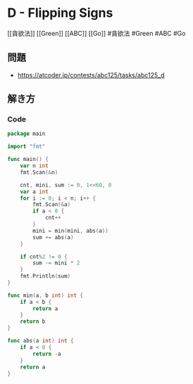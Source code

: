 # D - Flipping Signs
[[貪欲法]] [[Green]] [[ABC]] [[Go]]
#貪欲法 #Green #ABC #Go 

## 問題
- https://atcoder.jp/contests/abc125/tasks/abc125_d

## 解き方
### Code
```go
package main

import "fmt"

func main() {
	var n int
	fmt.Scan(&n)

	cnt, mini, sum := 0, 1<<60, 0
	var a int
	for i := 0; i < n; i++ {
		fmt.Scan(&a)
		if a < 0 {
			cnt++
		}
		mini = min(mini, abs(a))
		sum += abs(a)
	}

	if cnt%2 != 0 {
		sum -= mini * 2
	}
	fmt.Println(sum)
}

func min(a, b int) int {
	if a < b {
		return a
	}
	return b
}

func abs(a int) int {
	if a < 0 {
		return -a
	}
	return a
}
```